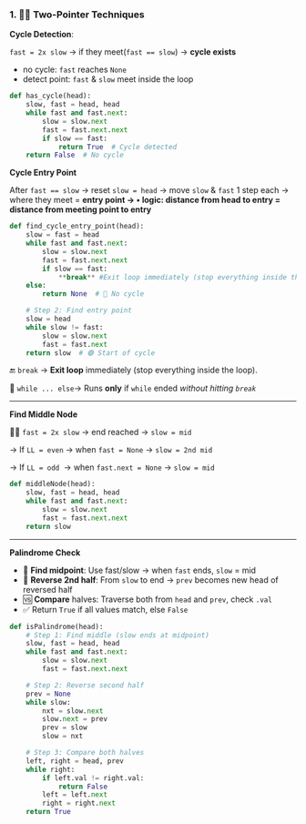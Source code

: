### 1. 🐢🐇 **Two-Pointer Techniques**

**Cycle Detection**:

`fast = 2x slow` → if they meet(`fast == slow`) → **cycle exists**

- no cycle: `fast` reaches `None`
- detect point: `fast` & `slow` meet inside the loop

```python
def has_cycle(head):
    slow, fast = head, head
    while fast and fast.next:
        slow = slow.next
        fast = fast.next.next
        if slow == fast:
            return True  # Cycle detected
    return False  # No cycle
```

**Cycle Entry Point**

After `fast == slow` → reset `slow = head` → move `slow` & `fast` 1 step each → where they meet = **entry point → • logic: distance from head to entry = distance from meeting point to entry**

```python
def find_cycle_entry_point(head):
    slow = fast = head
    while fast and fast.next:
        slow = slow.next
        fast = fast.next.next
        if slow == fast:
            **break** #Exit loop immediately (stop everything inside the loop)
    else:
        return None  # 🔴 No cycle

    # Step 2: Find entry point
    slow = head
    while slow != fast:
        slow = slow.next
        fast = fast.next
    return slow  # 🟢 Start of cycle
```

🔚 `break` → **Exit loop** immediately (stop everything inside the loop).

🔄 `while ... else`→ Runs **only** if `while` ended *without hitting `break`*

---

**Find Middle Node**

🐢🐇 `fast = 2x slow` → end reached → `slow = mid`

→ If `LL = even` → when `fast = None` → `slow = 2nd mid`

→ If `LL = odd`  → when `fast.next = None` → `slow = mid`

```python
def middleNode(head):
    slow, fast = head, head
    while fast and fast.next:
        slow = slow.next
        fast = fast.next.next
    return slow
```

---

**Palindrome Check**

- 🧭 **Find midpoint**: Use fast/slow → when `fast` ends, `slow` = mid
- 🔁 **Reverse 2nd half**: From `slow` to end → `prev` becomes new head of reversed half
- 🆚 **Compare** halves: Traverse both from `head` and `prev`, check `.val`
- ✅ Return `True` if all values match, else `False`

```python
def isPalindrome(head):
    # Step 1: Find middle (slow ends at midpoint)
    slow, fast = head, head
    while fast and fast.next:
        slow = slow.next
        fast = fast.next.next

    # Step 2: Reverse second half
    prev = None
    while slow:
        nxt = slow.next
        slow.next = prev
        prev = slow
        slow = nxt

    # Step 3: Compare both halves
    left, right = head, prev
    while right:
        if left.val != right.val:
            return False
        left = left.next
        right = right.next
    return True
```

